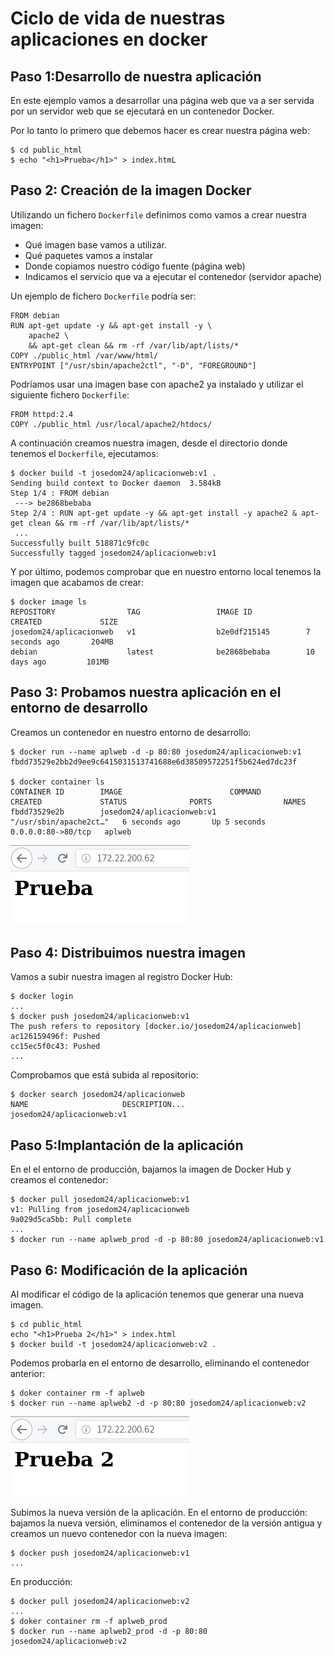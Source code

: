 # Ciclo de vida de nuestras aplicaciones en docker

## Paso 1:Desarrollo de nuestra aplicación

En este ejemplo vamos a desarrollar una página web que va a ser servida por un servidor web que se ejecutará en un contenedor Docker.

Por lo tanto lo primero que debemos hacer es crear nuestra página web:

    $ cd public_html
    $ echo "<h1>Prueba</h1>" > index.htmL


## Paso 2: Creación de la imagen Docker

Utilizando un fichero `Dockerfile` definimos como vamos a crear nuestra imagen:

* Qué imagen base vamos a utilizar.
* Qué paquetes vamos a instalar
* Donde copiamos nuestro código fuente (página web)
* Indicamos el servicio que va a ejecutar el contenedor (servidor apache)

Un ejemplo de fichero `Dockerfile` podría ser:

    FROM debian
    RUN apt-get update -y && apt-get install -y \
        apache2 \
        && apt-get clean && rm -rf /var/lib/apt/lists/*
    COPY ./public_html /var/www/html/
    ENTRYPOINT ["/usr/sbin/apache2ctl", "-D", "FOREGROUND"]
  
Podríamos usar una imagen base con apache2 ya instalado y utilizar el siguiente fichero `Dockerfile`:

    FROM httpd:2.4
    COPY ./public_html /usr/local/apache2/htdocs/
  
A continuación creamos nuestra imagen, desde el directorio donde tenemos el `Dockerfile`, ejecutamos:

    $ docker build -t josedom24/aplicacionweb:v1 .
    Sending build context to Docker daemon  3.584kB
    Step 1/4 : FROM debian
     ---> be2868bebaba
    Step 2/4 : RUN apt-get update -y && apt-get install -y apache2 & apt-get clean && rm -rf /var/lib/apt/lists/*
     ...
    Successfully built 518871c9fc0c
    Successfully tagged josedom24/aplicacionweb:v1

Y por último, podemos comprobar que en nuestro entorno local tenemos la imagen que acabamos de crear:

    $ docker image ls
    REPOSITORY                TAG                 IMAGE ID            CREATED             SIZE
    josedom24/aplicacionweb   v1                  b2e0df215145        7 seconds ago       204MB
    debian                    latest              be2868bebaba        10 days ago         101MB
  
## Paso 3: Probamos nuestra aplicación en el entorno de desarrollo

Creamos un contenedor en nuestro entorno de desarrollo:

    $ docker run --name aplweb -d -p 80:80 josedom24/aplicacionweb:v1
    fbdd73529e2bb2d9ee9c6415031513741688e6d38509572251f5b624ed7dc23f
  
    $ docker container ls
    CONTAINER ID        IMAGE                        COMMAND                    CREATED             STATUS              PORTS                NAMES
    fbdd73529e2b        josedom24/aplicacionweb:v1   "/usr/sbin/apache2ct…"   6 seconds ago       Up 5 seconds        0.0.0.0:80->80/tcp   aplweb
  
![1](img/docker1.png)

## Paso 4: Distribuimos nuestra imagen

Vamos a subir nuestra imagen al registro Docker Hub:

    $ docker login
    ...
    $ docker push josedom24/aplicacionweb:v1
    The push refers to repository [docker.io/josedom24/aplicacionweb]
    ac126159496f: Pushed 
    cc15ec5f0c43: Pushed 
    ...
 
Comprobamos que está subida al repositorio:

    $ docker search josedom24/aplicacionweb
    NAME                     DESCRIPTION...
    josedom24/aplicacionweb:v1   
  

## Paso 5:Implantación de la aplicación

En el el entorno de producción, bajamos la imagen de Docker Hub y creamos el contenedor:


    $ docker pull josedom24/aplicacionweb:v1
    v1: Pulling from josedom24/aplicacionweb
    9a029d5ca5bb: Pull complete 
    ...
    $ docker run --name aplweb_prod -d -p 80:80 josedom24/aplicacionweb:v1
  
## Paso 6: Modificación de la aplicación

Al modificar el código de la aplicación tenemos que generar una nueva imagen.

    $ cd public_html
    echo "<h1>Prueba 2</h1>" > index.html
    $ docker build -t josedom24/aplicacionweb:v2 .

Podemos probarla en el entorno de desarrollo, eliminando el contenedor anterior:

    $ doker container rm -f aplweb
    $ docker run --name aplweb2 -d -p 80:80 josedom24/aplicacionweb:v2

![2](img/docker2.png)

Subimos la nueva versión de la aplicación. En el entorno de producción: bajamos la nueva versión, eliminamos el contenedor de la versión antigua y creamos un nuevo contenedor con la nueva imagen:

    $ docker push josedom24/aplicacionweb:v1
    ...
  
En producción:

    $ docker pull josedom24/aplicacionweb:v2
    ...
    $ doker container rm -f aplweb_prod
    $ docker run --name aplweb2_prod -d -p 80:80 josedom24/aplicacionweb:v2

